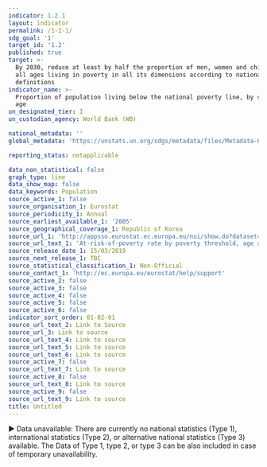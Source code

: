 ```yaml
---
indicator: 1.2.1
layout: indicator
permalink: /1-2-1/
sdg_goal: '1'
target_id: '1.2'
published: true
target: >-
  By 2030, reduce at least by half the proportion of men, women and children of
  all ages living in poverty in all its dimensions according to national
  definitions
indicator_name: >-
  Proportion of population living below the national poverty line, by sex and
  age
un_designated_tier: I
un_custodian_agency: World Bank (WB)

national_metadata: ''
global_metadata: 'https://unstats.un.org/sdgs/metadata/files/Metadata-01-02-01.pdf'

reporting_status: notapplicable

data_non_statistical: false
graph_type: line
data_show_map: false
data_keywords: Population
source_active_1: false
source_organisation_1: Eurostat
source_periodicity_1: Annual
source_earliest_available_1: '2005'
source_geographical_coverage_1: Republic of Korea
source_url_1: 'http://appsso.eurostat.ec.europa.eu/nui/show.do?dataset=ilc_li02&lang=en'
source_url_text_1: 'At-risk-of-poverty rate by poverty threshold, age and sex - EU-SILC survey'
source_release_date_1: 15/03/2019
source_next_release_1: TBC
source_statistical_classification_1: Non-Official
source_contact_1: 'http://ec.europa.eu/eurostat/help/support'
source_active_2: false
source_active_3: false
source_active_4: false
source_active_5: false
source_active_6: false
indicator_sort_order: 01-02-01
source_url_text_2: Link to Source
source_url_3: Link to source
source_url_text_4: Link to source
source_url_text_5: Link to source
source_url_text_6: Link to source
source_active_7: false
source_url_text_7: Link to source
source_active_8: false
source_url_text_8: Link to source
source_active_9: false
source_url_text_9: Link to source
title: Untitled
---
```

▶ Data unavailable: There are currently no national statistics (Type 1), international statistics (Type 2), or alternative national statistics (Type 3) available. The Data of Type 1, type 2, or type 3 can be also included in case of temporary unavailability.
